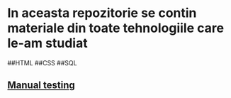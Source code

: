 # In aceasta repozitorie se contin materiale din toate tehnologiile care le-am studiat 
##HTML
##CSS
##SQL

## [Manual testing](https://docs.google.com/spreadsheets/d/1FS-EzF15kbzBDs1KLFrcOquF7MYRvqeKUEWjTihyV2k/edit?usp=sharing)
